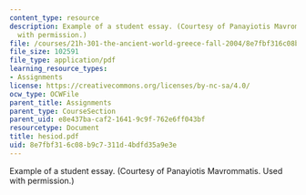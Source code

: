 ```yaml
---
content_type: resource
description: Example of a student essay. (Courtesy of Panayiotis Mavrommatis. Used
  with permission.)
file: /courses/21h-301-the-ancient-world-greece-fall-2004/8e7fbf316c08b9c7311d4bdfd35a9e3e_hesiod.pdf
file_size: 102591
file_type: application/pdf
learning_resource_types:
- Assignments
license: https://creativecommons.org/licenses/by-nc-sa/4.0/
ocw_type: OCWFile
parent_title: Assignments
parent_type: CourseSection
parent_uid: e8e437ba-caf2-1641-9c9f-762e6ff043bf
resourcetype: Document
title: hesiod.pdf
uid: 8e7fbf31-6c08-b9c7-311d-4bdfd35a9e3e
---
```

Example of a student essay. (Courtesy of Panayiotis Mavrommatis. Used with permission.)